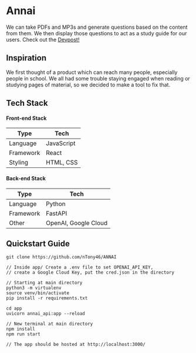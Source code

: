 # Annai
We can take PDFs and MP3s and generate questions based on the content from them. We then display those questions to act as a study guide for our users. Check out the [Devpost!](https://devpost.com/software/annai)

## Inspiration
We first thought of a product which can reach many people, especially people in school. We all had some trouble staying engaged when reading or studying pages of material, so we decided to make a tool to fix that.

##  Tech Stack
#### Front-end Stack
| Type      | Tech                      |
| --------- | ------------------------- |
| Language  | JavaScript                |
| Framework | React                     |
| Styling   | HTML, CSS                 |

#### Back-end Stack
| Type      | Tech                      |
| --------- | ------------------------- |
| Language  | Python                    |
| Framework | FastAPI                   |
| Other     | OpenAI, Google Cloud      |

## Quickstart Guide
```
git clone https://github.com/nTony46/ANNAI

// Inside app/ Create a .env file to set OPENAI_API_KEY,
// create a Google Cloud Key, put the cred.json in the directory

// Starting at main directory
python3 -m virtualenv
source venv/bin/activate
pip install -r requirements.txt

cd app
uvicorn annai_api:app --reload

// New terminal at main directory
npm install
npm run start

// The app should be hosted at http://localhost:3000/
```


